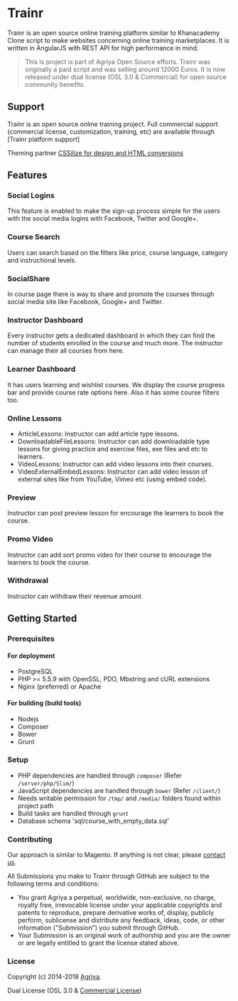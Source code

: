 # Trainr

Trainr is an open source online training platform similar to Khanacademy Clone script to make websites concerning online training marketplaces. It is written in AngularJS with REST API for high performance in mind.

> This is project is part of Agriya Open Source efforts. Trainr was originally a paid script and was selling around 12000 Euros. It is now released under dual license (OSL 3.0 & Commercial) for open source community benefits.


## Support

Trainr is an open source online training project. Full commercial support (commercial license, customization, training, etc) are available through [Trainr platform support]

Theming partner [CSSilize for design and HTML conversions](http://cssilize.com/)

## Features

### Social Logins

This feature is enabled to make the sign-up process simple for the users with the social media logins with Facebook, Twitter and Google+.
  
### Course Search

Users can search based on the filters like price, course language, category and instructional levels.

### SocialShare

In course page there is way to share and promote the courses through social media site like Facebook, Google+ and Twitter.

### Instructor Dashboard

Every instructor gets a dedicated dashboard in which they can find the number of students enrolled in the course and much more. The instructor can manage their all courses from here.

### Learner Dashboard

It has users learning and wishlist courses. We display the course progress bar and provide course rate options here. Also it has some course filters too. 

### Online Lessons

* ArticleLessons: Instructor can add article type lessons.
* DownloadableFileLessons: Instructor can add downloadable type lessons for giving practice and exercise files, exe files and etc to learners.
* VideoLessons: Instructor can add video lessons into their courses.
* VideoExternalEmbedLessons: Instructor can add video lesson of external sites like from YouTube, Vimeo etc (using embed code).

### Preview

Instructor can post preview lesson for encourage the learners to book the course.

### Promo Video

Instructor can add sort promo video for their course to encourage the learners to book the course.

### Withdrawal

Instructor can withdraw their revenue amount

## Getting Started

### Prerequisites

#### For deployment

* PostgreSQL
* PHP >= 5.5.9 with OpenSSL, PDO, Mbstring and cURL extensions
* Nginx (preferred) or Apache

#### For building (build tools)

* Nodejs
* Composer
* Bower
* Grunt

### Setup

* PHP dependencies are handled through `composer` (Refer `/server/php/Slim/`)
* JavaScript dependencies are handled through `bower` (Refer `/client/`)
* Needs writable permission for `/tmp/` and `/media/` folders found within project path
* Build tasks are handled through `grunt`
* Database schema 'sql/course_with_empty_data.sql'

### Contributing

Our approach is similar to Magento. If anything is not clear, please [contact us](https://www.agriya.com/contact).

All Submissions you make to Trainr through GitHub are subject to the following terms and conditions:

* You grant Agriya a perpetual, worldwide, non-exclusive, no charge, royalty free, irrevocable license under your applicable copyrights and patents to reproduce, prepare derivative works of, display, publicly perform, sublicense and distribute any feedback, ideas, code, or other information ("Submission") you submit through GitHub.
* Your Submission is an original work of authorship and you are the owner or are legally entitled to grant the license stated above.


### License

Copyright (c) 2014-2018 [Agriya](https://www.agriya.com/).

Dual License (OSL 3.0 & [Commercial License](https://www.agriya.com/contact))
